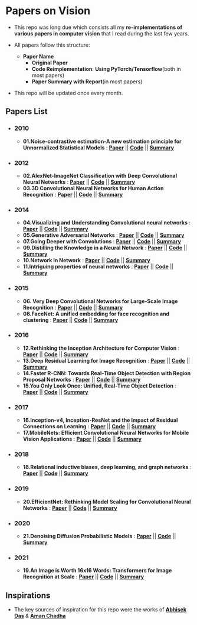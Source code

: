# Papers on Vision

- This repo was long due which consists all my **re-implementations of various papers in computer vision** that I read during the last few years.

- All papers follow this structure:
  * **Paper Name**
    - **Original Paper**
    - **Code Reimplementation**: **Using PyTorch/Tensorflow**(both in most papers)
    - **Paper Summary with Report**(in most papers)
    
- This repo will be updated once every month.
 
## Papers List

- ### 2010
  - **01.Noise-contrastive estimation-A new estimation principle for Unnormalized Statistical Models** : [**Paper**](https://proceedings.mlr.press/v9/gutmann10a/gutmann10a.pdf) || [**Code**](https://github.com/AdiNarendra98/Papers-on-Vision/tree/main/Re-Implementations/01.Noise-contrastive%20estimation-A%20new%20estimation%20principle%20for%20unnormalized%20statistical%20models) || [**Summary**](https://github.com/AdiNarendra98/Papers-on-Vision/tree/main/Paper%20Summaries/01.Noise-contrastive%20estimation-A%20new%20estimation%20principle%20for%20unnormalized%20statistical%20models)

- ### 2012
  - **02.AlexNet-ImageNet Classification with Deep Convolutional Neural Networks** : [**Paper**](https://github.com/AdiNarendra98/Papers-on-Vision/tree/main/Paper%20Summaries/02.ImageNet%20Classification%20with%20Deep%20Convolutional%20Neural%20Networks%20) || [**Code**](https://github.com/AdiNarendra98/Papers-on-Vision/tree/main/Re-Implementations/02.ImageNet%20Classification%20with%20Deep%20Convolutional%20Neural%20Networks%20) || [**Summary**](https://github.com/AdiNarendra98/Papers-on-Vision/tree/main/Paper%20Summaries/02.ImageNet%20Classification%20with%20Deep%20Convolutional%20Neural%20Networks%20)
  - **03.3D Convolutional Neural Networks for Human Action Recognition** : [**Paper**](https://www.dbs.ifi.lmu.de/~yu_k/icml2010_3dcnn.pdf) || [**Code**](https://github.com/AdiNarendra98/Papers-on-Vision/tree/main/Re-Implementations/03.3D%20Convolutional%20Neural%20Networks%20for%20Human%20Action%20Recognition) || [**Summary**](https://github.com/AdiNarendra98/Papers-on-Vision/tree/main/Paper%20Summaries/03.3D%20Convolutional%20Neural%20Networks%20for%20Human%20Action%20Recognition)

- ### 2014
  - **04.Visualizing and Understanding Convolutional neural networks** : [**Paper**](https://cs.nyu.edu/~fergus/papers/zeilerECCV2014.pdf) || [**Code**](https://github.com/AdiNarendra98/Papers-on-Vision/tree/main/Re-Implementations/04.Visualizing%20and%20Understanding%20Convolutional%20Networks) || [**Summary**](https://github.com/AdiNarendra98/Papers-on-Vision/tree/main/Paper%20Summaries/04.Visualizing%20and%20Understanding%20Convolutional%20Networks)
  - **05.Generative Adversarial Networks** : [**Paper**](https://arxiv.org/abs/1406.2661) || [**Code**](https://github.com/AdiNarendra98/Papers-on-Vision/tree/main/Re-Implementations/05.Generative%20Adversarial%20Networks) || [**Summary**](https://github.com/AdiNarendra98/Papers-on-Vision/tree/main/Paper%20Summaries/05.Generative%20Adversarial%20Networks%20)
  - **07.Going Deeper with Convolutions** : [**Paper**](https://arxiv.org/abs/1409.4842) || [**Code**](https://github.com/AdiNarendra98/Papers-on-Vision/tree/main/Re-Implementations/07.Going%20Deeper%20with%20Convolutions) || [**Summary**](https://github.com/AdiNarendra98/Papers-on-Vision/blob/main/Paper%20Summaries/07.Going%20Deeper%20with%20Convolutions/readme.md)
  - **09.Distilling the Knowledge in a Neural Network** : [**Paper**](https://arxiv.org/abs/1503.02531) || [**Code**](https://github.com/AdiNarendra98/Papers-on-Vision/tree/main/Re-Implementations/09.Distilling%20the%20Knowledge%20in%20a%20Neural%20Network) || [**Summary**](https://github.com/AdiNarendra98/Papers-on-Vision/tree/main/Paper%20Summaries/09.Distilling%20the%20Knowledge%20in%20a%20Neural%20Network)
  - **10.Network in Network** : [**Paper**](https://arxiv.org/abs/1312.4400) || [**Code**](https://github.com/AdiNarendra98/Papers-on-Vision/tree/main/Re-Implementations/10.Network%20In%20Network) || [**Summary**](https://github.com/AdiNarendra98/Papers-on-Vision/tree/main/Paper%20Summaries/10.Network%20In%20Network)
  - **11.Intriguing properties of neural networks** : [**Paper**](https://arxiv.org/abs/1312.6199) || [**Code**](https://github.com/AdiNarendra98/Papers-on-Vision/tree/main/Re-Implementations/11.Intriguing%20properties%20of%20neural%20networks) || [**Summary**](https://github.com/AdiNarendra98/Papers-on-Vision/tree/main/Paper%20Summaries/11.Intriguing%20properties%20of%20neural%20networks)
  
- ### 2015
  - **06. Very Deep Convolutional Networks for Large-Scale Image Recognition** : [**Paper**](https://arxiv.org/abs/1409.1556) || [**Code**](https://github.com/AdiNarendra98/Papers-on-Vision/tree/main/Re-Implementations/06.Very%20Deep%20Convolutional%20Networks%20for%20Large-Scale%20Image%20Recognition%20) || [**Summary**](https://github.com/AdiNarendra98/Papers-on-Vision/tree/main/Paper%20Summaries/06.Very%20Deep%20Convolutional%20Networks%20for%20Large-Scale%20Image%20Recognition%20)
  - **08.FaceNet: A unified embedding for face recognition and clustering** : [**Paper**](https://arxiv.org/abs/1503.03832) || [**Code**](https://github.com/AdiNarendra98/Papers-on-Vision/tree/main/Re-Implementations/08.FaceNet-A%20Unified%20Embedding%20for%20Face%20Recognition%20and%20Clustering) || [**Summary**](https://github.com/AdiNarendra98/Papers-on-Vision/tree/main/Paper%20Summaries/08.FaceNet-A%20Unified%20Embedding%20for%20Face%20Recognition%20and%20Clustering)
 
- ### 2016
  - **12.Rethinking the Inception Architecture for Computer Vision** : [**Paper**](https://arxiv.org/abs/1512.00567) || [**Code**](https://github.com/AdiNarendra98/Papers-on-Vision/tree/main/Re-Implementations/12.Rethinking%20the%20Inception%20Architecture%20for%20Computer%20Vision) || [**Summary**](https://github.com/AdiNarendra98/Papers-on-Vision/tree/main/Paper%20Summaries/12.Rethinking%20the%20Inception%20Architecture%20for%20Computer%20Vision)
  - **13.Deep Residual Learning for Image Recognition** : [**Paper**](https://arxiv.org/abs/1512.03385) || [**Code**](https://github.com/AdiNarendra98/Papers-on-Vision/tree/main/Re-Implementations/13.Deep%20Residual%20Learning%20for%20Image%20Recognition) || [**Summary**](https://github.com/AdiNarendra98/Papers-on-Vision/tree/main/Paper%20Summaries/13.Deep%20Residual%20Learning%20for%20Image%20Recognition)
  - **14.Faster R-CNN: Towards Real-Time Object Detection with Region Proposal Networks** : [**Paper**](https://arxiv.org/abs/1506.01497) || [**Code**](https://github.com/AdiNarendra98/Papers-on-Vision/tree/main/Re-Implementations/14.Faster%20R-CNN-Towards%20Real-Time%20Object%20Detection%20with%20Region%20Proposal%20Networks) || [**Summary**](https://github.com/AdiNarendra98/Papers-on-Vision/tree/main/Paper%20Summaries/14.Faster%20R-CNN-Towards%20Real-Time%20Object%20Detection%20with%20Region%20Proposal%20Networks)
  - **15.You Only Look Once: Unified, Real-Time Object Detection** : [**Paper**](https://arxiv.org/abs/1506.02640) || [**Code**](https://github.com/AdiNarendra98/Papers-on-Vision/tree/main/Re-Implementations/15.You%20Only%20Look%20Once-Unified%2C%20Real-Time%20Object%20Detection%20) || [**Summary**](https://github.com/AdiNarendra98/Papers-on-Vision/tree/main/Paper%20Summaries/15.You%20Only%20Look%20Once-Unified%2C%20Real-Time%20Object%20Detection%20)
  
- ### 2017
  - **16.Inception-v4, Inception-ResNet and the Impact of Residual Connections on Learning** : [**Paper**](https://arxiv.org/abs/1602.07261) || [**Code**](https://github.com/AdiNarendra98/Papers-on-Vision/tree/main/Re-Implementations/16.Inception-v4%2C%20Inception-ResNet%20and%20the%20Impact%20of%20Residual%20Connections%20on%20Learning) || [**Summary**](https://github.com/AdiNarendra98/Papers-on-Vision/tree/main/Paper%20Summaries/16.Inception-v4%2C%20Inception-ResNet%20and%20the%20Impact%20of%20Residual%20Connections%20on%20Learning)
  - **17.MobileNets: Efficient Convolutional Neural Networks for Mobile Vision Applications** :  [**Paper**](https://arxiv.org/pdf/1704.04861v1.pdf) || [**Code**](https://github.com/AdiNarendra98/Papers-on-Vision/tree/main/Re-Implementations/17.MobileNets-Efficient%20Convolutional%20Neural%20Networks%20for%20Mobile%20Vision%20Applications) || [**Summary**](https://github.com/AdiNarendra98/Papers-on-Vision/tree/main/Paper%20Summaries/17.MobileNets-Efficient%20Convolutional%20Neural%20Networks%20for%20Mobile%20Vision%20Applications)
  
- ### 2018
  - **18.Relational inductive biases, deep learning, and graph networks** :  [**Paper**](https://arxiv.org/abs/1806.01261) || [**Code**](https://github.com/AdiNarendra98/Papers-on-Vision/tree/main/Re-Implementations/18.Relational%20inductive%20biases%2C%20deep%20learning%2C%20and%20graph%20networks) || [**Summary**](https://github.com/AdiNarendra98/Papers-on-Vision/tree/main/Paper%20Summaries/18.Relational%20inductive%20biases%2C%20deep%20learning%2C%20and%20graph%20networks)
  
- ### 2019
  - **20.EfficientNet: Rethinking Model Scaling for Convolutional Neural Networks** : [**Paper**](https://arxiv.org/pdf/1905.11946v5.pdf) || [**Code**](https://github.com/AdiNarendra98/Papers-on-Vision/tree/main/Re-Implementations/20.EfficientNet-Rethinking%20Model%20Scaling%20for%20Convolutional%20Neural%20Network) || [**Summary**](https://github.com/AdiNarendra98/Papers-on-Vision/tree/main/Paper%20Summaries/20.EfficientNet-Rethinking%20Model%20Scaling%20for%20Convolutional%20Neural%20Network)
  
- ### 2020
  - **21.Denoising Diffusion Probabilistic Models** : [**Paper**](https://arxiv.org/abs/2006.11239) || [**Code**](https://github.com/AdiNarendra98/Papers-on-Vision/tree/main/Re-Implementations/21.Denoising%20Diffusion%20Probabilistic%20Models) || [**Summary**](https://github.com/AdiNarendra98/Papers-on-Vision/blob/main/Paper%20Summaries/21.Denoising%20Diffusion%20Probabilistic%20Models/readme.md)
  
- ### 2021
  - **19.An Image is Worth 16x16 Words: Transformers for Image Recognition at Scale** : [**Paper**](https://arxiv.org/abs/2010.11929) || [**Code**](https://github.com/AdiNarendra98/Papers-on-Vision/tree/main/Re-Implementations/19.An%20Image%20is%20Worth%2016(x)16%20Words-Transformers%20for%20Image%20Recognition%20at%20Scale) || [**Summary**](https://github.com/AdiNarendra98/Papers-on-Vision/tree/main/Paper%20Summaries/19.An%20Image%20is%20Worth%2016.16%20Words-Transformers%20for%20Image%20Recognition%20at%20Scale)
 
 
## Inspirations

- The key sources of inspiration for this repo were the works of [**Abhisek Das**](https://abhishekdas.com) & [**Aman Chadha**](https://amanchadha.com)
    
